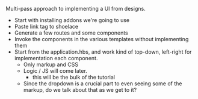 Multi-pass approach to implementing a UI from designs.

- Start with installing addons we're going to use
- Paste link tag to shoelace
- Generate a few routes and some components
- Invoke the components in the various templates without implementing them
- Start from the application.hbs, and work kind of top-down, left-right for implementation each component. 
  - Only markup and CSS
  - Logic / JS will come later.
    - this will be the bulk of the tutorial
  - Since the dropdown is a crucial part to even seeing some of the markup, do we talk about that as we get to it?
